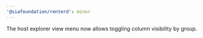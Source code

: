 ```yaml
---
'@siafoundation/renterd': minor
---
```


The host explorer view menu now allows toggling column visibility by group.
